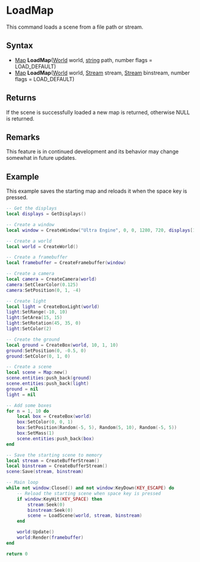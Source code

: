 # LoadMap

This command loads a scene from a file path or stream.

## Syntax

- [Map](Map.md) **LoadMap**([World](World.md) world, [string](https://www.lua.org/manual/5.4/manual.html#6.4) path, number flags = LOAD_DEFAULT)
- [Map](Map.md) **LoadMap**([World](World.md) world, [Stream](Stream.md) stream, [Stream](Stream.md) binstream, number flags = LOAD_DEFAULT)

## Returns

If the scene is successfully loaded a new map is returned, otherwise NULL is returned.

## Remarks

This feature is in continued development and its behavior may change somewhat in future updates.

## Example

This example saves the starting map and reloads it when the space key is pressed.

```lua
-- Get the displays
local displays = GetDisplays()

-- Create a window
local window = CreateWindow("Ultra Engine", 0, 0, 1280, 720, displays[1], WINDOW_CENTER + WINDOW_TITLEBAR)

-- Create a world
local world = CreateWorld()

-- Create a framebuffer
local framebuffer = CreateFramebuffer(window)

-- Create a camera
local camera = CreateCamera(world)
camera:SetClearColor(0.125)
camera:SetPosition(0, 1, -4)

-- Create light
local light = CreateBoxLight(world)
light:SetRange(-10, 10)
light:SetArea(15, 15)
light:SetRotation(45, 35, 0)
light:SetColor(2)

-- Create the ground
local ground = CreateBox(world, 10, 1, 10)
ground:SetPosition(0, -0.5, 0)
ground:SetColor(0, 1, 0)

-- Create a scene
local scene = Map:new()
scene.entities:push_back(ground)
scene.entities:push_back(light)
ground = nil
light = nil

-- Add some boxes
for n = 1, 10 do
    local box = CreateBox(world)
    box:SetColor(0, 0, 1)
    box:SetPosition(Random(-5, 5), Random(5, 10), Random(-5, 5))
    box:SetMass(1)
    scene.entities:push_back(box)
end

-- Save the starting scene to memory
local stream = CreateBufferStream()
local binstream = CreateBufferStream()
scene:Save(stream, binstream)

-- Main loop
while not window:Closed() and not window:KeyDown(KEY_ESCAPE) do
    -- Reload the starting scene when space key is pressed
    if window:KeyHit(KEY_SPACE) then
        stream:Seek(0)
        binstream:Seek(0)
        scene = LoadScene(world, stream, binstream)
    end

    world:Update()
    world:Render(framebuffer)
end

return 0
```
